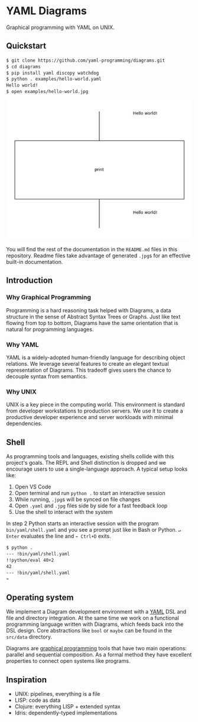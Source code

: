 # YAML Diagrams
Graphical programming with YAML on UNIX.

## Quickstart

```sh
$ git clone https://github.com/yaml-programming/diagrams.git
$ cd diagrams
$ pip install yaml discopy watchdog
$ python . examples/hello-world.yaml
Hello world!
$ open examples/hello-world.jpg
```

![](examples/hello-world.jpg)

You will find the rest of the documentation in the `README.md` files in this repository. Readme files take advantage of generated `.jpg`s for an effective built-in documentation.

## Introduction

### Why Graphical Programming

Programming is a hard reasoning task helped with Diagrams, a data structure in the sense of Abstract Syntax Trees or Graphs. Just like text flowing from top to bottom, Diagrams have the same orientation that is natural for programming languages.

### Why YAML

YAML is a widely-adopted human-friendly language for describing object relations. We leverage several features to create an elegant textual representation of Diagrams. This tradeoff gives users the chance to decouple syntax from semantics.

### Why UNIX

UNIX is a key piece in the computing world. This environment is standard from developer workstations to production servers. We use it to create a productive developer experience and server workloads with minimal dependencies.

## Shell

As programming tools and languages, existing shells collide with this project's goals. The REPL and Shell distinction is dropped and we encourage users to use a single-language approach. A typical setup looks like:

1. Open VS Code
2. Open terminal and run `python .` to start an interactive session
3. While running, `.jpg`s will be synced on file changes
4. Open `.yaml` and `.jpg` files side by side for a fast feedback loop
5. Use the shell to interact with the system

In step 2 Python starts an interactive session with the program `bin/yaml/shell.yaml` and you see a prompt just like in Bash or Python. `↵ Enter` evaluates the line and `⌁ Ctrl+D` exits.

```sh
$ python .
--- !bin/yaml/shell.yaml
!!python/eval 40+2
42
--- !bin/yaml/shell.yaml
⌁
```

## Operating system

We implement a Diagram development environment with a [YAML](https://yaml.org) DSL and file and directory integration. At the same time we work on a functional programming language written with Diagrams, which feeds back into the DSL design. Core abstractions like `bool` or `maybe` can be found in the `src/data` directory.

Diagrams are [graphical programming](https://graphicallinearalgebra.net/2015/04/26/adding-part-1-and-mr-fibonacci/) tools that have two main operations: parallel and sequential composition. As a formal method they have excellent properties to connect open systems like programs.

## Inspiration

* UNIX: pipelines, everything is a file
* LISP: code as data
* Clojure: everything LISP + extended syntax
* Idris: dependently-typed implementations
